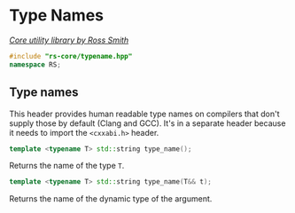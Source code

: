 # Type Names

_[Core utility library by Ross Smith](index.html)_

```c++
#include "rs-core/typename.hpp"
namespace RS;
```

## Type names

This header provides human readable type names on compilers that don't supply
those by default (Clang and GCC). It's in a separate header because it needs
to import the `<cxxabi.h>` header.

```c++
template <typename T> std::string type_name();
```

Returns the name of the type `T`.

```c++
template <typename T> std::string type_name(T&& t);
```

Returns the name of the dynamic type of the argument.
